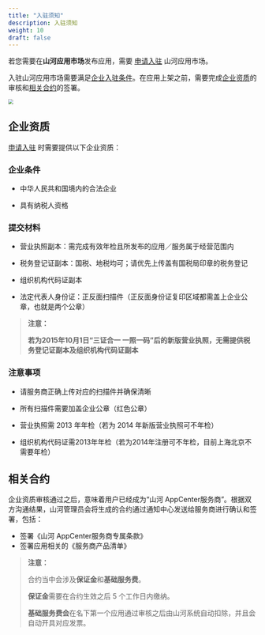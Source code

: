 ```yaml
---
title: "入驻须知"
description: 入驻须知
weight: 10
draft: false
---
```


若您需要在**山河应用市场**发布应用，需要 [申请入驻](https://appcenter.shanhe.com/apply) 山河应用市场。

入驻山河应用市场需要满足[企业入驻条件](#企业条件)。在应用上架之前，需要完成[企业资质](#企业资质)的审核和[相关合约](#相关合约)的签署。

<img src="../../_images/um_appserver_apply.png" style="zoom:60%;" />

## 企业资质

[申请入驻](https://appcenter.shanhe.com/apply) 时需要提供以下企业资质：

### 企业条件

- 中华人民共和国境内的合法企业

- 具有纳税人资格

### 提交材料

- 营业执照副本：需完成有效年检且所发布的应用／服务属于经营范围内

- 税务登记证副本：国税、地税均可；请优先上传盖有国税局印章的税务登记

- 组织机构代码证副本

- 法定代表人身份证：正反面扫描件（正反面身份证复印区域都需盖上企业公章，也就是两个公章）

> **注意：**
>
> **若为2015年10月1日“三证合一 一照一码”后的新版营业执照，无需提供税务登记证副本及组织机构代码证副本**

### 注意事项

- 请服务商正确上传对应的扫描件并确保清晰

- 所有扫描件需要加盖企业公章（红色公章）

- 营业执照需 2013 年年检（若为 2014 年新版营业执照可不年检）

- 组织机构代码证需2013年年检（若为2014年注册可不年检，目前上海北京不需要年检）

## 相关合约

企业资质审核通过之后，意味着用户已经成为“山河 AppCenter服务商”。根据双方沟通结果，山河管理员会将生成的合约通过通知中心发送给服务商进行确认和签署，包括：

- 签署《山河 AppCenter服务商专属条款》
- 签署应用相关的《服务商产品清单》

> **注意：**
>
> 合约当中会涉及**保证金**和**基础服务费**。
>
> **保证金**需要在合约生效之后 5 个工作日内缴纳。
>
> **基础服务费会**在名下第一个应用通过审核之后由山河系统自动扣除，并且会自动开具对应发票。